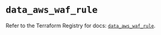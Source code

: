 # `data_aws_waf_rule`

Refer to the Terraform Registry for docs: [`data_aws_waf_rule`](https://registry.terraform.io/providers/hashicorp/aws/6.6.0/docs/data-sources/waf_rule).
